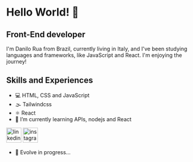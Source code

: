# Hello World! 👋 

## Front-End developer

I'm Danilo Rua from Brazil, currently living in Italy, and I've been studying languages and frameworks, like JavaScript and React. I'm enjoying the journey!

## Skills and Experiences

- :computer:  HTML, CSS and JavaScript
- 🌫  Tailwindcss
- ⚛️ React 
- 🌱 I’m currently learning APIs, nodejs and React 

[<img src='https://cdn.jsdelivr.net/npm/simple-icons@3.0.1/icons/linkedin.svg' alt='linkedin' height='40'>](https://www.linkedin.com/in/danilo-rua-28599b28/)  [<img src='https://cdn.jsdelivr.net/npm/simple-icons@3.0.1/icons/instagram.svg' alt='instagram' height='40'>](https://www.instagram.com/danilo.rua/)  

- 🔭 Evolve in progress...
